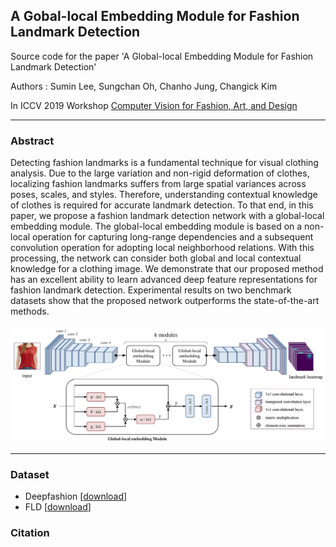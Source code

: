 ## A Gobal-local Embedding Module for Fashion Landmark Detection

Source code for the paper 'A Global-local Embedding Module for Fashion Landmark Detection'

Authors : Sumin Lee, Sungchan Oh, Chanho Jung, Changick Kim

In ICCV 2019 Workshop [Computer Vision for Fashion, Art, and Design](https://sites.google.com/view/cvcreative/home?authuser=0)


--------------

### Abstract

Detecting fashion landmarks is a fundamental technique for visual clothing analysis. Due to the large variation and non-rigid deformation of clothes, localizing fashion landmarks suffers from large spatial variances across poses, scales, and styles. Therefore, understanding contextual knowledge of clothes is required for accurate landmark detection. To that end, in this paper, we propose a fashion landmark detection network with a global-local embedding module. The global-local embedding module is based on a non-local operation for capturing long-range dependencies and a subsequent convolution operation for adopting local neighborhood relations. With this processing, the network can consider both global and local contextual knowledge for a clothing image. We demonstrate that our proposed method has an excellent ability to learn advanced deep feature representations for fashion landmark detection. Experimental results on two benchmark datasets show that the proposed network outperforms the state-of-the-art methods.

![architecture](./img/architecture.jpg)

--------------

### Dataset
* Deepfashion [[download](http://mmlab.ie.cuhk.edu.hk/projects/DeepFashion/AttributePrediction.html)]
* FLD [[download](http://mmlab.ie.cuhk.edu.hk/projects/DeepFashion/LandmarkDetection.html)]

### Citation
